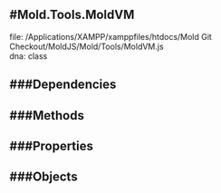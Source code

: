 
#Mold.Tools.MoldVM
---------------------------------------

file: /Applications/XAMPP/xamppfiles/htdocs/Mold Git Checkout/MoldJS/Mold/Tools/MoldVM.js  
dna: class


	




###Dependencies
--------------




   
###Methods
--------------

   
###Properties
-------------

   
###Objects
------------


		
